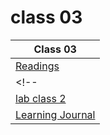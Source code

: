 # class 03

| Class 03 |
| ------- |
| [Readings](./Reading.md)|
<!-- | [Code Challenge: Class 02](https://ibrahimfqaisi.github.io/data-structures-and-algorithms/array-insert-shift/touch-array-reverse.html)|
| [lab class 2](https://github.com/ibrahimfqaisi/math-series/blob/main/README.md)|
| [Learning Journal](./LearningJournal.md) | -->
